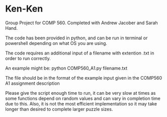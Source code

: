 # Ken-Ken
Group Project for COMP 560. 
Completed with Andrew Jacober and Sarah Hand.

The code has been provided in python, and can be run in terminal or powershell depending on what OS you are using.

The code requires an additional input of a filename with extention .txt in order to run correctly.

An example might be: python COMP560_A1.py filename.txt

The file should be in the format of the example input given in the COMP560 A1 assignment description

Please give the script enough time to run, it can be very slow at times as some functions depend on random values and can vary in completion time due to this. Also, it is not the most efficient implementation so it may take longer than desired to complete larger puzzle sizes.
